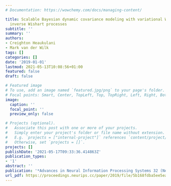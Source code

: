 ```yaml
---
# Documentation: https://wowchemy.com/docs/managing-content/

title: Scalable Bayesian dynamic covariance modeling with variational Wishart and
  inverse Wishart processes
subtitle: ''
summary: ''
authors:
- Creighton Heaukulani
- Mark van der Wilk
tags: []
categories: []
date: '2019-01-01'
lastmod: 2021-05-13T10:08:56+01:00
featured: false
draft: false

# Featured image
# To use, add an image named `featured.jpg/png` to your page's folder.
# Focal points: Smart, Center, TopLeft, Top, TopRight, Left, Right, BottomLeft, Bottom, BottomRight.
image:
  caption: ''
  focal_point: ''
  preview_only: false

# Projects (optional).
#   Associate this post with one or more of your projects.
#   Simply enter your project's folder or file name without extension.
#   E.g. `projects = ["internal-project"]` references `content/project/deep-learning/index.md`.
#   Otherwise, set `projects = []`.
projects: []
publishDate: '2021-05-17T09:33:36.414863Z'
publication_types:
- '1'
abstract: ''
publication: '*Advances in Neural Information Processing Systems 32 (NeurIPS)*'
url_pdf: https://proceedings.neurips.cc/paper/2019/file/5b168fdba5ee5ea262cc2d4c0b457697-Paper.pdf
---
```

